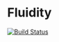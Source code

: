 # Fluidity

[![Build Status](https://travis-ci.com/decodelabs/fluidity.svg?branch=main)](https://travis-ci.com/decodelabs/fluidity)
